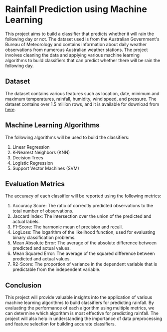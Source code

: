 # Rainfall Prediction using Machine Learning

This project aims to build a classifier that predicts whether it will rain the following day or not. The dataset used is from the Australian Government's Bureau of Meteorology and contains information about daily weather observations from numerous Australian weather stations. The project involves cleaning the data and applying various machine learning algorithms to build classifiers that can predict whether there will be rain the following day.

## Dataset

The dataset contains various features such as location, date, minimum and maximum temperatures, rainfall, humidity, wind speed, and pressure. The dataset contains over 1.5 million rows, and it is available for download from [here]('https://cf-courses-data.s3.us.cloud-object-storage.appdomain.cloud/IBMDeveloperSkillsNetwork-ML0101EN-SkillUp/labs/ML-FinalAssignment/Weather_Data.csv').

## Machine Learning Algorithms

The following algorithms will be used to build the classifiers:

1. Linear Regression
2. K-Nearest Neighbors (KNN)
3. Decision Trees
4. Logistic Regression
5. Support Vector Machines (SVM)

## Evaluation Metrics

The accuracy of each classifier will be reported using the following metrics:

1. Accuracy Score: The ratio of correctly predicted observations to the total number of observations.
2. Jaccard Index: The intersection over the union of the predicted and actual labels.
3. F1-Score: The harmonic mean of precision and recall.
4. LogLoss: The logarithm of the likelihood function, used for evaluating binary classification problems.
5. Mean Absolute Error: The average of the absolute difference between predicted and actual values.
6. Mean Squared Error: The average of the squared difference between predicted and actual values.
7. R2-Score: The proportion of variance in the dependent variable that is predictable from the independent variable.

## Conclusion

This project will provide valuable insights into the application of various machine learning algorithms to build classifiers for predicting rainfall. By evaluating the performance of each algorithm using multiple metrics, we can determine which algorithm is most effective for predicting rainfall. The project will also help in understanding the importance of data preprocessing and feature selection for building accurate classifiers.
